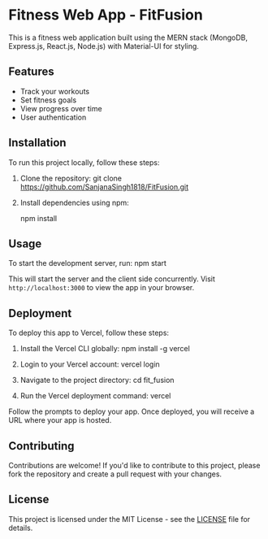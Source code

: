 # Fitness Web App - FitFusion

This is a fitness web application built using the MERN stack (MongoDB, Express.js, React.js, Node.js) with Material-UI for styling.

## Features

- Track your workouts
- Set fitness goals
- View progress over time
- User authentication

## Installation

To run this project locally, follow these steps:

1. Clone the repository:
git clone <https://github.com/SanjanaSingh1818/FitFusion.git>


2. Install dependencies using npm:
   
   npm install


## Usage

To start the development server, run:
npm start


This will start the server and the client side concurrently. Visit `http://localhost:3000` to view the app in your browser.

## Deployment

To deploy this app to Vercel, follow these steps:

1. Install the Vercel CLI globally:
npm install -g vercel


2. Login to your Vercel account:
vercel login


3. Navigate to the project directory:
cd fit_fusion


4. Run the Vercel deployment command:
vercel


Follow the prompts to deploy your app. Once deployed, you will receive a URL where your app is hosted.

## Contributing

Contributions are welcome! If you'd like to contribute to this project, please fork the repository and create a pull request with your changes.

## License

This project is licensed under the MIT License - see the [LICENSE](LICENSE) file for details.









